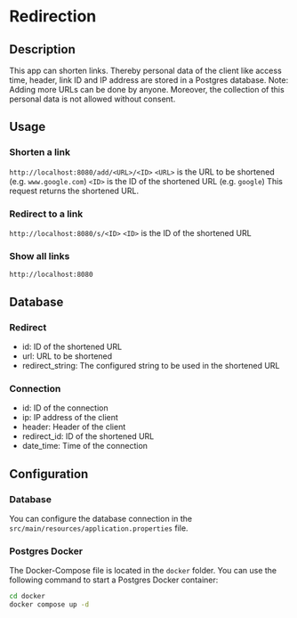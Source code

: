 # Redirection
## Description
This app can shorten links. Thereby personal data of the client like access time, header, link ID and IP address are stored in a Postgres database.
Note: Adding more URLs can be done by anyone. Moreover, the collection of this personal data is not allowed without consent.

## Usage
### Shorten a link
`http://localhost:8080/add/<URL>/<ID>`
`<URL>` is the URL to be shortened (e.g. `www.google.com`)
`<ID>` is the ID of the shortened URL (e.g. `google`)
This request returns the shortened URL.

### Redirect to a link
`http://localhost:8080/s/<ID>`
`<ID>` is the ID of the shortened URL

### Show all links
`http://localhost:8080`

## Database
### Redirect
- id: ID of the shortened URL
- url: URL to be shortened
- redirect_string: The configured string to be used in the shortened URL

### Connection
- id: ID of the connection
- ip: IP address of the client
- header: Header of the client
- redirect_id: ID of the shortened URL
- date_time: Time of the connection

## Configuration
### Database
You can configure the database connection in the `src/main/resources/application.properties` file.

### Postgres Docker
The Docker-Compose file is located in the `docker` folder.
You can use the following command to start a Postgres Docker container:
```bash
cd docker
docker compose up -d
```
